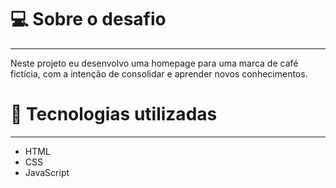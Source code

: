 # 💻 Sobre o desafio

---

Neste projeto eu desenvolvo uma homepage para uma marca de café fictícia, com a intenção de consolidar e aprender novos conhecimentos.

# 🚀 **Tecnologias utilizadas**

---

- HTML
- CSS
- JavaScript
